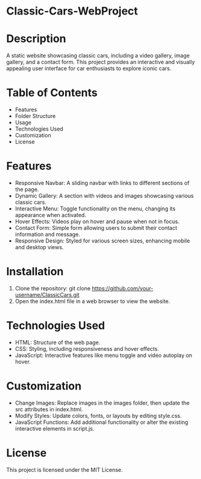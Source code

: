 # Classic-Cars-WebProject

# Description
A static website showcasing classic cars, including a video gallery, image gallery, and a contact form. This project provides an interactive and visually appealing user interface for car enthusiasts to explore iconic cars.

# Table of Contents
* Features
* Folder Structure
* Usage
* Technologies Used
* Customization
* License

# Features
* Responsive Navbar: A sliding navbar with links to different sections of the page.
* Dynamic Gallery: A section with videos and images showcasing various classic cars.
* Interactive Menu: Toggle functionality on the menu, changing its appearance when activated.
* Hover Effects: Videos play on hover and pause when not in focus.
* Contact Form: Simple form allowing users to submit their contact information and message.
* Responsive Design: Styled for various screen sizes, enhancing mobile and desktop views.

# Installation
1. Clone the repository: git clone https://github.com/your-username/ClassicCars.git
2. Open the index.html file in a web browser to view the website.

# Technologies Used
* HTML: Structure of the web page.
* CSS: Styling, including responsiveness and hover effects.
* JavaScript: Interactive features like menu toggle and video autoplay on hover.

# Customization
* Change Images: Replace images in the images folder, then update the src attributes in index.html.
* Modify Styles: Update colors, fonts, or layouts by editing style.css.
* JavaScript Functions: Add additional functionality or alter the existing interactive elements in script.js.

# License
This project is licensed under the MIT License.
